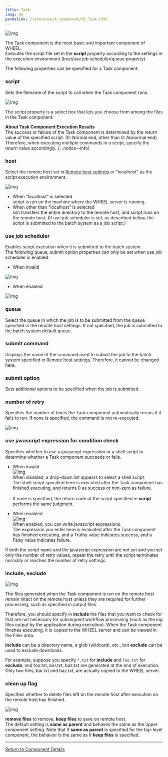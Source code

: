 ```yaml
---
title: Task
lang: en
permalink: /reference/4_component/01_Task.html
---
```


![img](./img/task.png "task")

The Task component is the most basic and important component of WHEEL.  
Executes the script file set in the __script__ property according to the settings in the execution environment (host/use job scheduler/queue property).

The following properties can be specified for a Task component:

### script
Sets the filename of the script to call when the Task component runs.

![img](./img/task_script.png "task_script")

The script property is a select box that lets you choose from among the files in the Task component.

__About Task Component Execution Results__  
The success or failure of the Task component is determined by the return value of the specified script. (0: Normal end, other than 0: Abnormal end)  
Therefore, when executing multiple commands in a script, specify the return value accordingly.
{: .notice--info}

### host
Select the remote host set in [Remote host settings]({{site.baseurl}}/for_admins/how_to_boot/#remote-host-settings) or "localhost" as the script execution environment.

![img](./img/task_host.png "task_host")

- When "localhost" is selected  
script is run on the machine where the WHEEL server is running.  
- When other than "localhost" is selected  
ssh transfers the entire directory to the remote host, and script runs on the remote host. (If use job scheduler is set, as described below, the script is submitted to the batch system as a job script.)

### use job scheduler
Enables script execution when it is submitted to the batch system.  
The following queue, submit option properties can only be set when use job scheduler is enabled:

- When invalid

![img](./img/task_jobScheduler_disable.png "task_jobScheduler_disable")


- When enabled

![img](./img/task_jobScheduler_enable.png "task_jobScheduler_enable")

### queue
Select the queue in which the job is to be submitted from the queue specified in the remote host settings.
If not specified, the job is submitted to the batch system default queue.

### submit command
Displays the name of the command used to submit the job to the batch system specified in [Remote host settings]({{site.baseurl}}/for_admins/how_to_boot/#remote-host-settings).
Therefore, it cannot be changed here.

### submit option
Sets additional options to be specified when the job is submitted.

### number of retry
Specifies the number of times the Task component automatically reruns if it fails to run.
If none is specified, the command is not re-executed.

![img](./img/task_num_retry.png "task_number_of_retry")

### use javascript expression for condition check
Specifies whether to use a javascript expression or a shell script to determine whether a Task component succeeds or fails.

 - When invalid  
 ![img](./img/task_retry_expression_disable.png "task_retry_expression_disable")<br/>
When disabled, a drop-down list appears to select a shell script.  
The shell script specified here is executed after the Task component has finished executing, and returns 0 as success or non-zero as failure. <br/><br/>
If none is specified, the return code of the script specified in __script__ performs the same judgment.

 - When enabled  
![img](./img/task_retry_expression_enable.png "task_retry_expression_enable")<br/>
When enabled, you can write javascript expressions.  
The expression you enter here is evaluated after the Task component has finished executing, and a Truthy value indicates success, and a Falsy value indicates failure.

If both the script name and the javascript expression are not set and you set only the number of retry values, repeat the retry until the script terminates normally or reaches the number of retry settings.

### include, exclude

![img](./img/include_exclude.png "include, exclude")

The files generated when the Task component is run on the remote host remain intact on the remote host unless they are required for further processing, such as specified in output files.

Therefore, you should specify in __include__ the files that you want to check for that are not necessary for subsequent workflow processing (such as the log files output by the application during execution).
When the Task component finishes executing, it is copied to the WHEEL server and can be viewed in the Files area.

__include__ can be a directory name, a glob (wildcard), etc., but __exclude__ can be used to exclude downloads.

For example, suppose you specify `*.txt` for __include__ and `foo.txt` for __exclude__, and foo.txt, bar.txt, baz.txt are generated at the end of execution.
Only two files, bar.txt and baz.txt, are actually copied to the WHEEL server.

### clean up flag
Specifies whether to delete files left on the remote host after execution on the remote host has finished.

![img](./img/clean_up_flag.png "clean_up_flag")

__remove files__ to remove, __keep files__ to save on remote host.  
The default setting is __same as parent__ and behaves the same as the upper component setting.
Note that if __same as parent__ is specified for the top-level component, the behavior is the same as if __keep files__ is specified.



--------
[Return to Component Details]({{site.baseurl}}/reference/4_component/)

